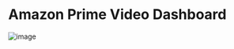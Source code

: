 # Amazon Prime Video Dashboard

![image](https://github.com/RonnieAkagami/Amazon-Prime-Video-Dashboard/assets/134828588/5810697b-70ee-4475-9a54-d5268e3e1fc0)
